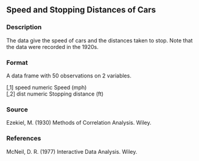 ## Speed and Stopping Distances of Cars
### Description
The data give the speed of cars and the distances taken to stop. Note that the data were recorded in the 1920s.

### Format
A data frame with 50 observations on 2 variables.

[,1]	speed	numeric	Speed (mph)  
[,2]	dist	numeric	Stopping distance (ft)

### Source
Ezekiel, M. (1930) Methods of Correlation Analysis. Wiley.

### References
McNeil, D. R. (1977) Interactive Data Analysis. Wiley.
